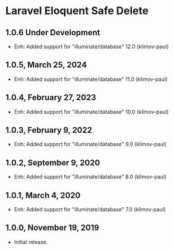 Laravel Eloquent Safe Delete
============================

1.0.6 Under Development
-----------------------

- Enh: Added support for "illuminate/database" 12.0 (klimov-paul)


1.0.5, March 25, 2024
---------------------

- Enh: Added support for "illuminate/database" 11.0 (klimov-paul)


1.0.4, February 27, 2023
------------------------

- Enh: Added support for "illuminate/database" 10.0 (klimov-paul)


1.0.3, February 9, 2022
-----------------------

- Enh: Added support for "illuminate/database" 9.0 (klimov-paul)


1.0.2, September 9, 2020
------------------------

- Enh: Added support for "illuminate/database" 8.0 (klimov-paul)


1.0.1, March 4, 2020
--------------------

- Enh: Added support for "illuminate/database" 7.0 (klimov-paul)


1.0.0, November 19, 2019
------------------------

- Initial release.
